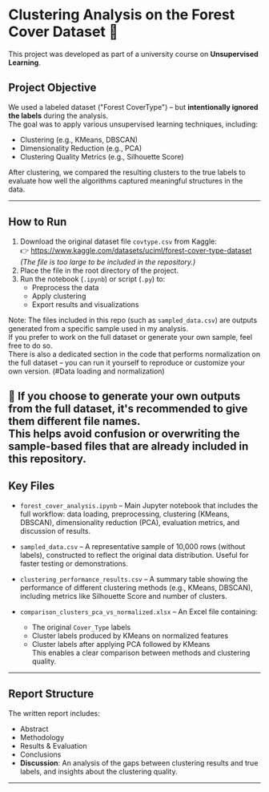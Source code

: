 # Clustering Analysis on the Forest Cover Dataset 🌲

This project was developed as part of a university course on **Unsupervised Learning**.

## Project Objective
We used a labeled dataset ("Forest CoverType") – but **intentionally ignored the labels** during the analysis.  
The goal was to apply various unsupervised learning techniques, including:
- Clustering (e.g., KMeans, DBSCAN)
- Dimensionality Reduction (e.g., PCA)
- Clustering Quality Metrics (e.g., Silhouette Score)

After clustering, we compared the resulting clusters to the true labels to evaluate how well the algorithms captured meaningful structures in the data.

---

## How to Run
1. Download the original dataset file `covtype.csv` from Kaggle:  
   👉 https://www.kaggle.com/datasets/uciml/forest-cover-type-dataset  
   *(The file is too large to be included in the repository.)*
2. Place the file in the root directory of the project.
3. Run the notebook (`.ipynb`) or script (`.py`) to:
   - Preprocess the data
   - Apply clustering
   - Export results and visualizations

Note: The files included in this repo (such as `sampled_data.csv`) are outputs generated from a specific sample used in my analysis.  
If you prefer to work on the full dataset or generate your own sample, feel free to do so.  
There is also a dedicated section in the code that performs normalization on the full dataset – you can run it yourself to reproduce or customize your own version. (#Data loading and normalization)

📌 If you choose to generate your own outputs from the full dataset, it's recommended to give them different file names.  
   This helps avoid confusion or overwriting the sample-based files that are already included in this repository.
---

##  Key Files

- `forest_cover_analysis.ipynb` – Main Jupyter notebook that includes the full workflow:
  data loading, preprocessing, clustering (KMeans, DBSCAN), dimensionality reduction (PCA), evaluation metrics, and discussion of results.

- `sampled_data.csv` – A representative sample of 10,000 rows (without labels), constructed to reflect the original data distribution. Useful for faster testing or demonstrations.

- `clustering_performance_results.csv` – A summary table showing the performance of different clustering methods (e.g., KMeans, DBSCAN), including metrics like Silhouette Score and number of clusters.

- `comparison_clusters_pca_vs_normalized.xlsx` – An Excel file containing:
  - The original `Cover_Type` labels
  - Cluster labels produced by KMeans on normalized features
  - Cluster labels after applying PCA followed by KMeans  
  This enables a clear comparison between methods and clustering quality.

---

## Report Structure
The written report includes:
- Abstract
- Methodology
- Results & Evaluation
- Conclusions
- **Discussion**: An analysis of the gaps between clustering results and true labels, and insights about the clustering quality.

---

